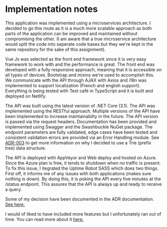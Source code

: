 # Implementation notes

This application was implemented using a microservices architecture. I decided to go this route as it is a much more scalable approach as both parts of the application can be improved and maintained without compromising the other. (I am aware that a true microservice architecture would split the code into seperate code bases but they we're kept in the same repository for the sake of this assignment).

Vue Js was selected as the front end framework since it is very easy framework to work with and the performance is great. The front end was developed with a fully responsive approach, meaning that it is accessible on all types of devices. Bootstrap and mixins we're used to accomplish this. We communicate with the API through AJAX with Axios and i18n was implemented to support localization (French and english support). Everything is being tested with Test café in TypeScript and it is built and deployed on Netlify.

The API was built using the latest version of .NET Core (3.1). The API was implemented using the RESTful approach. Multiple versions of the API have been implemented to increase maintainabilty in the future. The API version is passed via the request headers. Documentation has been provided and implemented using Swagger and the Swashbuckle NuGet package. The endpoint parameters are fully validated, edge cases have been tested and consistent validation errors are provided via an Error Handling module. See [ADR-003](./adr/ADR-003.md) to get more information on why I decided to use a Trie (prefix tree) data structure.

The API is deployed with AppVeyor and Web deploy and hosted on Azure. Since the Azure plan is free, it tends to shutdown when no traffic is present. To fix this issue, I itegrated the Uptime Robot SASS which does two things. First off, it informs me of any issues with both applications (makes sure nothing is down). By doing this, it is poking the API every five minutes at the /status endpoint. This assures that the API is always up and ready to receive a query.

Some of my decision have been documented in the ADR documentation. [See here.](./adr/contents.md)

I would of liked to have included more features but I unfortunately ran out of time. You can read more about it [here.](./improvements.md)